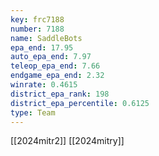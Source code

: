```yaml
---
key: frc7188
number: 7188
name: SaddleBots
epa_end: 17.95
auto_epa_end: 7.97
teleop_epa_end: 7.66
endgame_epa_end: 2.32
winrate: 0.4615
district_epa_rank: 198
district_epa_percentile: 0.6125
type: Team
---
```

[[2024mitr2]]
[[2024mitry]]
